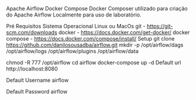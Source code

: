 Apache Airflow Docker Compose
Docker Composer utilizado para criação do Apache Airflow Localmente para uso de laboratório.

Pré Requisitos
Sistema Operacional Linux ou MacOs
git - https://git-scm.com/downloads
docker - https://docs.docker.com/get-docker/
docker compose - https://docs.docker.com/compose/install/
Setup
git clone https://github.com/danilosousadba/airflow.git
mkdir -p /opt/airflow/dags /opt/airflow/logs /opt/airflow/plugins /opt/airflow/data

chmod -R 777 /opt/airflow
cd airflow
docker-compose up -d
Default url
http://localhost:8080

Default Username
airflow

Default Password
airflow